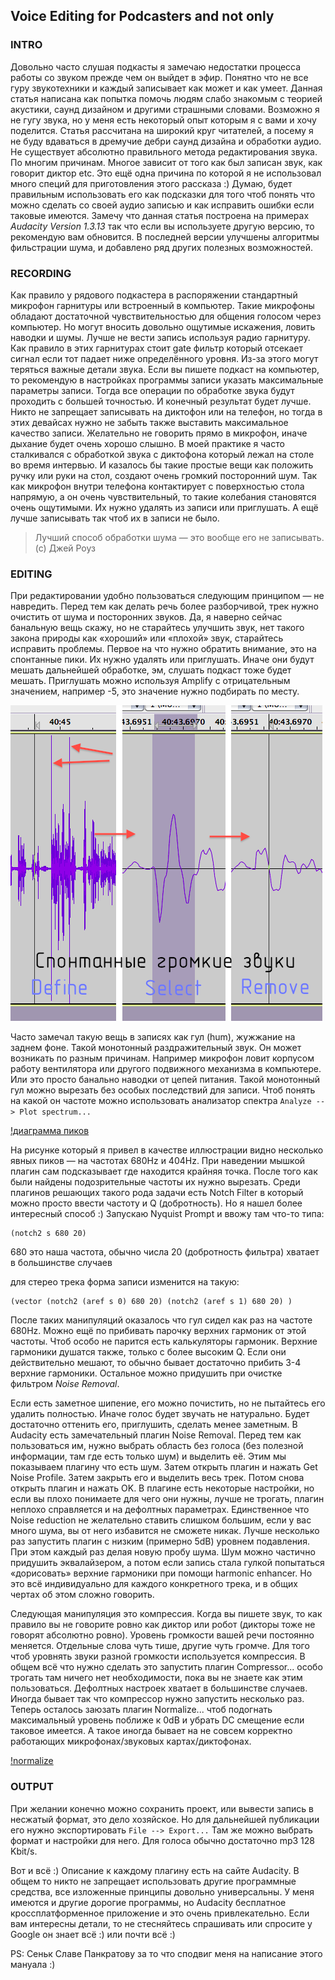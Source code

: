
## Voice Editing for Podcasters and not only

### INTRO
Довольно часто слушая подкасты я замечаю недостатки процесса работы со звуком прежде чем он выйдет в эфир. Понятно что не все гуру звукотехники и каждый записывает как может и как умеет. Данная статья написана как попытка помочь людям слабо знакомым с теорией акустики, саунд дизайном и другими страшными словами. Возможно я не гугу звука, но у меня есть некоторый опыт которым я с вами и хочу поделится. 
Статья рассчитана на широкий круг читателей, а посему я не буду вдаваться в дремучие дебри саунд дизайна и обработки аудио. Не существует абсолютно правильного метода редактирования звука. По многим причинам. Многое зависит от того как был записан звук, как говорит диктор etc. Это ещё одна причина по которой я не использовал много специй для приготовления этого рассказа :) Думаю, будет правильным использовать его как подсказки для того чтоб понять что можно сделать со своей аудио записью и как исправить ошибки если таковые имеются.
Замечу что данная статья построена на примерах *Audacity Version 1.3.13* так что если вы используете другую версию, то рекомендую вам обновится. В последней версии улучшены алгоритмы фильстрации шума, и добавлено ряд других полезных возможностей.

### RECORDING
Как правило у рядового подкастера в распоряжении стандартный микрофон гарнитуры или встроенный в компьютер. Такие микрофоны обладают достаточной чувствительностью для общения голосом через компьютер. Но могут вносить довольно ощутимые искажения, ловить наводки и шумы. Лучше не вести запись используя радио гарнитуру. Как правило в этих гарнитурах стоит gate фильтр который отсекает сигнал если тот падает ниже определённого уровня. Из-за этого могут теряться важные детали звука.
Если вы пишете подкаст на компьютер, то рекомендую в настройках программы записи указать максимальные параметры записи. Тогда все операции по обработке звука будут проходить с большей точностью. И конечный результат будет лучше. Никто не запрещает записывать на диктофон или на телефон, но тогда в этих девайсах нужно не забыть также выставить максимальное качество записи.
Желательно не говорить прямо в микрофон, иначе дыхание будет очень хорошо слышно. В моей практике я часто сталкивался с обработкой звука с диктофона который лежал на столе во время интервью. И казалось бы такие простые вещи как положить ручку или руки на стол, создают очень громкий посторонний шум. Так как микрофон внутри телефона контактирует с поверхностью стола напрямую, а он очень чувствительный, то такие колебания становятся очень ощутимыми. Их нужно удалять из записи или приглушать. А ещё лучше записывать так чтоб их в записи не было.

> Лучший способ обработки шума — это вообще его не записывать. (с) Джей Роуз


### EDITING
При редактировании удобно пользоваться следующим принципом — не навредить.
Перед тем как делать речь более разборчивой, трек нужно очистить от шума и посторонних звуков. Да, я наверно сейчас банальную вещь скажу, но не старайтесь улучшить звук, нет такого закона природы как «хороший» или «плохой» звук, старайтесь исправить проблемы. Первое на что нужно обратить внимание, это на спонтанные пики. Их нужно удалять или приглушать. Иначе они будут мешать дальнейшей обработке, эм, слушать подкаст тоже будет мешать. Приглушать можно используя Amplify c отрицательным значением, например -5, это значение нужно подбирать по месту.

![спронтанные громкие звуки](https://raw.githubusercontent.com/kvantos/articles/master/pics/voice02.png)

Часто замечал такую вещь в записях как гул (hum), жужжание на заднем фоне. Такой монотонный раздражительный звук. Он может возникать по разным причинам. Например микрофон ловит корпусом работу вентилятора или другого подвижного механизма в компьютере. Или это просто банально наводки от цепей питания. Такой монотонный гул можно вырезать без особых последствий для записи. Чтоб понять на какой он частоте можно использовать анализатор спектра `Analyze --> Plot spectrum...`

[!диаграмма пиков](https://raw.githubusercontent.com/kvantos/articles/master/pics/voice03.png)

На рисунке который я привел в качестве иллюстрации  видно несколько явных пиков — на частотах 680Hz и 404Hz. При наведении мышкой плагин сам подсказывает где находится крайняя точка. После того как были найдены подозрительные частоты их нужно вырезать. Среди плагинов решающих такого рода задачи есть Notch Filter в который можно просто ввести частоту и Q (добротность). Но я нашел более интересный способ :) Запускаю Nyquist Prompt и ввожу там что-то типа:
```
(notch2 s 680 20)
```
680 это наша частота, обычно числа 20 (добротность фильтра) хватает в большинстве случаев

для стерео трека форма записи изменится на такую:
```
(vector (notch2 (aref s 0) 680 20) (notch2 (aref s 1) 680 20) )
```
После таких манипуляций оказалось что гул сидел как раз на частоте 680Hz. Можно ещё по прибивать парочку верхних гармоник от этой частоты. Чтоб особо не парится есть калькуляторы гармоник. Верхние гармоники душатся также, только с более высоким Q. Если они действительно мешают, то обычно бывает достаточно прибить 3-4 верхние гармоники. Остальное можно придушить при очистке фильтром *Noise Removal*.

Если есть заметное шипение, его можно почистить, но не пытайтесь его удалить полностью. Иначе голос будет звучать не натурально. Будет достаточно оттенить его, приглушить, сделать менее заметным. В Audacity есть замечательный плагин Noise Removal. Перед тем как пользоваться им, нужно выбрать область без голоса (без полезной информации, там где есть только шум) и выделить её. Этим мы показываем плагину что есть шум. Затем открыть плагин и нажать Get Noise Profile. Затем закрыть его и выделить весь трек. Потом снова открыть плагин и нажать OK. В плагине есть некоторые настройки, но если вы плохо понимаете для чего они нужны, лучше не трогать, плагин неплохо справляется и на дефолтных параметрах. Единственное что Noise reduction не желательно ставить слишком большим, если у вас много шума, вы от него избавится не сможете никак. Лучше несколько раз запустить плагин с низким (примерно 5dB) уровнем подавления. При этом каждый раз делая новую пробу шума. Шум можно частично придушить эквалайзером, а потом если запись стала гулкой попытаться «дорисовать» верхние гармоники при помощи harmonic enhancer. Но это всё индивидуально для каждого конкретного трека, и в общих чертах об этом сложно говорить.

Следующая манипуляция это компрессия. Когда вы пишете звук, то как правило вы не говорите ровно как диктор или робот (дикторы тоже не говорят абсолютно ровно). Уровень громкости вашей речи постоянно меняется. Отдельные слова чуть тише, другие чуть громче. Для того чтоб уровнять звуки разной громкости используется компрессия. В общем всё что нужно сделать это запустить плагин Compressor... особо трогать там ничего нет необходимости, пока вы не знаете как этим пользоваться. Дефолтных настроек хватает в большинстве случаев. Иногда бывает так что компрессор нужно запустить несколько раз.
Теперь осталось заюзать плагин Normalize... чтоб подогнать максимальный уровень поближе к 0dB и убрать DC смещение если таковое имеется. А такое иногда бывает на не совсем корректно работающих микрофонах/звуковых картах/диктофонах.

[!normalize](https://raw.githubusercontent.com/kvantos/articles/master/pics/voice04.png)

### OUTPUT
При желании конечно можно сохранить проект, или вывести запись в несжатый формат, это дело хозяйское. Но для дальнейшей публикации его нужно экспортировать `File --> Export...` Там же можно выбрать формат и настройки для него. Для голоса обычно достаточно mp3 128 Kbit/s.


Вот и всё :) Описание к каждому плагину есть на сайте Audacity. В общем то никто не запрещает использовать другие программные средства, все изложенные принципы довольно универсальны. У меня имеются и другие дорогие программы, но Audacity бесплатное кроссплатформенное приложение и это очень привлекательно. Если вам интересны детали, то не стесняйтесь спрашивать или спросите у Google он знает всё :) или почти всё :)

PS: Сеньк Славе Панкратову за то что сподвиг меня на написание этого мануала :)

